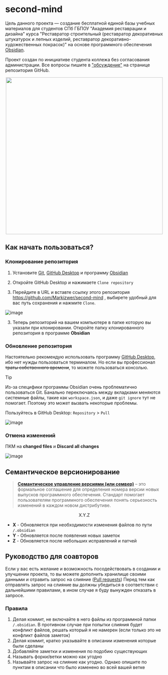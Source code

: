 # second-mind
 
Цель данного проекта — создание бесплатной единой базы учебных материалов для студентов СПб ГБПОУ "Академия реставрации и дизайна"
курса "Реставратор строительный (реставратор декоративных штукатурок и лепных изделий, реставратор декоративно-художественных покрасок)"
на основе программного обеспечения [Obsidian](https://obsidian.md/).

Проект создан по инициативе студента коллежа без согласования администрации.
Все вопросы пишите в ["обсуждение"](https://github.com/Markizwer/second-mind/discussions) на странице репозитория GitHub.

<p align="center">
  <img src="https://github.com/user-attachments/assets/b6f2a146-a223-48d5-9842-2b3c13e48c2e" width="500">
</p>

## Как начать пользоваться?

### Клонирование репозитория
1. Установите [Git](https://git-scm.com/downloads), [GitHub Desktop](https://github.com/apps/desktop) и программу [Obsidian](https://obsidian.md/download)

2. Откройте GitHub Desktop и нажимаете ```Clone repository```

3. Перейдите в URL и вставте ссылку этого репозитория https://github.com/Markizwer/second-mind , выбирете удобный для вас путь сохранения и нажмите ```Clone```.

![image](https://github.com/user-attachments/assets/719a2788-bc58-4a16-af04-f47a98ffe788)

3. Теперь репозиторий на вашем компьютере в папке которую вы указали при клонировании. Откройте папку клонированного репозитория в программе **Obsidian**

### Обновление репозитория

Настоятельно рекомендую использовать программу [GitHub Desktop](https://desktop.github.com/download/), ибо нет нужды пользоваться терминалом.
Но если вы профессионал ~~траты собственного времени~~, то можете пользоваться консолью.

> [!TIP]
> Из-за специфики программы Obsidian очень проблематично пользоваться Git.
> Банально переключаясь между вкладками меняются системные файлы, такие как ```workspace.json```,
> и даже ```git ignore``` тут не помогает. Поэтому это может вызвать некоторые проблемы.

Пользуйтесь в GitHub Desktop: ```Repository``` > ```Pull```

![image](https://github.com/user-attachments/assets/faca0ead-83e1-4d86-8abf-03f6f1e5033e)


### Отмена изменений

ПКМ на **changed files** и **Discard all changes**

![image](https://github.com/user-attachments/assets/ae7ad0f4-1eff-4680-8663-f9905e145b63)


## Семантическое версионирование

> **[Семантическое управление версиями (или семвер)](https://semver.org/lang/ru/)** –
> это формальное соглашение для определения номера версии новых выпусков программного обеспечения.
> Стандарт помогает пользователям программного обеспечения понять серьезность изменений в каждом новом дистрибутиве.

<p align="center">
 X.Y.Z
</p>

* **X** - Обновляется при необходимости изменения файлов по пути ```/.obsidian```
* **Y** - Обновляется после появления новых заметок
* **Z** - Обновляется после небольших исправлений и патчей

## Руководство для соавторов

Если у вас есть желание и возможность посодействовать в создании и улучшении проекта, то вы можете
дополнить хранилище своими данными и отравить запрос на слияние ([Pull requests](https://docs.github.com/ru/pull-requests/collaborating-with-pull-requests/proposing-changes-to-your-work-with-pull-requests/about-pull-requests#about-pull-requests))
Перед тем как отправлять запрос на слияние вы должны убедиться в соответствии с дальнейшими правилами, в ином случае
я буду вынужден отказать в запросе.

### Правила
1. Делая коммит, не включайте в него файлы из программной папки ```/.obsidian```.
В противном случае при попытки слияния будет конфликт файлов, решать который я не намерен (если только это не конфликт файлов заметок)
3. Делая коммит, кратко указывайте в описании изменения которые были сделаны
4. Добавляйте заметки и изменения по подобию существующих
5. Называть форки/ветки можно как угодно
6. Называйте запрос на слияние как угодно. Однако опишите по пунктам в описании что было изменено во всей вашей ветке

